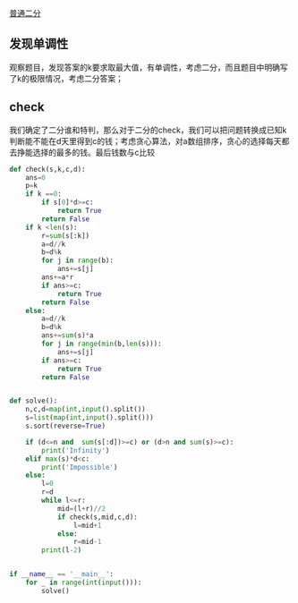 [普通二分](https://codeforces.com/contest/1760/problem/F)


## 发现单调性

观察题目，发现答案的k要求取最大值，有单调性，考虑二分，而且题目中明确写了k的极限情况，考虑二分答案；

## check

我们确定了二分谁和特判，那么对于二分的check，我们可以把问题转换成已知k判断能不能在d天里得到c的钱；考虑贪心算法，对a数组排序，贪心的选择每天都去挣能选择的最多的钱。最后钱数与c比较


```python
def check(s,k,c,d):
    ans=0
    p=k
    if k ==0:
        if s[0]*d>=c:
            return True
        return False
    if k <len(s):
        r=sum(s[:k])
        a=d//k
        b=d%k
        for j in range(b):
            ans+=s[j]
        ans+=a*r
        if ans>=c:
            return True
        return False
    else:
        a=d//k
        b=d%k
        ans+=sum(s)*a
        for j in range(min(b,len(s))):
            ans+=s[j]
        if ans>=c:
            return True
        return False


def solve():
    n,c,d=map(int,input().split())
    s=list(map(int,input().split()))
    s.sort(reverse=True)

    if (d<=n and  sum(s[:d])>=c) or (d>n and sum(s)>=c):
        print('Infinity')
    elif max(s)*d<c:
        print('Impossible')
    else:
        l=0
        r=d
        while l<=r:
            mid=(l+r)//2
            if check(s,mid,c,d):
                l=mid+1
            else:
                r=mid-1
        print(l-2)


if __name__ == '__main__':
    for _ in range(int(input())):
        solve()
```